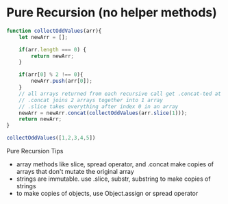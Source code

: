 # Pure Recursion (no helper methods)

```js
function collectOddValues(arr){
    let newArr = [];

    if(arr.length === 0) {
        return newArr;
    }

    if(arr[0] % 2 !== 0){
        newArr.push(arr[0]);
    }
    // all arrays returned from each recursive call get .concat-ted at the end
    // .concat joins 2 arrays together into 1 array
    // .slice takes everything after index 0 in an array   
    newArr = newArr.concat(collectOddValues(arr.slice(1)));
    return newArr;
}

collectOddValues([1,2,3,4,5])
```

Pure Recursion Tips
- array methods like slice, spread operator, and .concat make copies of arrays that don't mutate the original array
- strings are immutable. use .slice, substr, substring to make copies of strings
- to make copies of objects, use Object.assign or spread operator